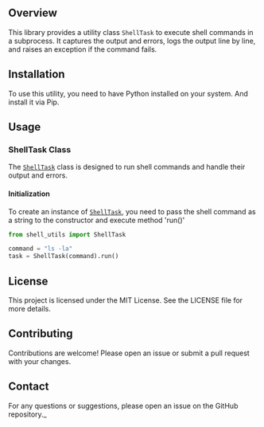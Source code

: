 ## Overview

This library provides a utility class `ShellTask` to execute shell commands in a subprocess. It captures the output and errors, logs the output line by line, and raises an exception if the command fails.

## Installation

To use this utility, you need to have Python installed on your system. And install it via Pip.

## Usage

### ShellTask Class

The [`ShellTask`](utilities/shell_utils.py) class is designed to run shell commands and handle their output and errors.

#### Initialization

To create an instance of [`ShellTask`](utilities/shell_utils.py), you need to pass the shell command as a string to the constructor and execute method 'run()'

```python
from shell_utils import ShellTask

command = "ls -la"
task = ShellTask(command).run()
```

## License

This project is licensed under the MIT License. See the LICENSE file for more details.

## Contributing

Contributions are welcome! Please open an issue or submit a pull request with your changes.

## Contact

For any questions or suggestions, please open an issue on the GitHub repository._
